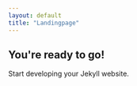 ```yaml
---
layout: default
title: "Landingpage"
---
```


## You're ready to go!


Start developing your Jekyll website.
